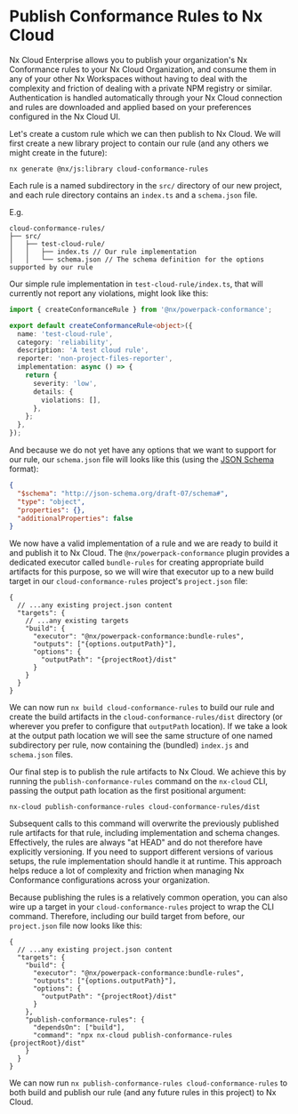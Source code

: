 # Publish Conformance Rules to Nx Cloud

Nx Cloud Enterprise allows you to publish your organization's Nx Conformance rules to your Nx Cloud Organization, and consume them in any of your other Nx Workspaces without having to deal with the complexity and friction of dealing with a private NPM registry or similar. Authentication is handled automatically through your Nx Cloud connection and rules are downloaded and applied based on your preferences configured in the Nx Cloud UI.

Let's create a custom rule which we can then publish to Nx Cloud. We will first create a new library project to contain our rule (and any others we might create in the future):

```shell
nx generate @nx/js:library cloud-conformance-rules
```

Each rule is a named subdirectory in the `src/` directory of our new project, and each rule directory contains an `index.ts` and a `schema.json` file.

E.g.

```
cloud-conformance-rules/
├── src/
│   ├── test-cloud-rule/
│   │   ├── index.ts // Our rule implementation
│   │   └── schema.json // The schema definition for the options supported by our rule
```

Our simple rule implementation in `test-cloud-rule/index.ts`, that will currently not report any violations, might look like this:

```ts
import { createConformanceRule } from '@nx/powerpack-conformance';

export default createConformanceRule<object>({
  name: 'test-cloud-rule',
  category: 'reliability',
  description: 'A test cloud rule',
  reporter: 'non-project-files-reporter',
  implementation: async () => {
    return {
      severity: 'low',
      details: {
        violations: [],
      },
    };
  },
});
```

And because we do not yet have any options that we want to support for our rule, our `schema.json` file will looks like this (using the [JSON Schema](https://json-schema.org/) format):

```json
{
  "$schema": "http://json-schema.org/draft-07/schema#",
  "type": "object",
  "properties": {},
  "additionalProperties": false
}
```

We now have a valid implementation of a rule and we are ready to build it and publish it to Nx Cloud. The `@nx/powerpack-conformance` plugin provides a dedicated executor called `bundle-rules` for creating appropriate build artifacts for this purpose, so we will wire that executor up to a new build target in our `cloud-conformance-rules` project's `project.json` file:

```jsonc {% fileName="cloud-conformance-rules/project.json" %}
{
  // ...any existing project.json content
  "targets": {
    // ...any existing targets
    "build": {
      "executor": "@nx/powerpack-conformance:bundle-rules",
      "outputs": ["{options.outputPath}"],
      "options": {
        "outputPath": "{projectRoot}/dist"
      }
    }
  }
}
```

We can now run `nx build cloud-conformance-rules` to build our rule and create the build artifacts in the `cloud-conformance-rules/dist` directory (or wherever you prefer to configure that `outputPath` location). If we take a look at the output path location we will see the same structure of one named subdirectory per rule, now containing the (bundled) `index.js` and `schema.json` files.

Our final step is to publish the rule artifacts to Nx Cloud. We achieve this by running the `publish-conformance-rules` command on the `nx-cloud` CLI, passing the output path location as the first positional argument:

```shell
nx-cloud publish-conformance-rules cloud-conformance-rules/dist
```

Subsequent calls to this command will overwrite the previously published rule artifacts for that rule, including implementation and schema changes. Effectively, the rules are always "at HEAD" and do not therefore have explicitly versioning. If you need to support different versions of various setups, the rule implementation should handle it at runtime. This approach helps reduce a lot of complexity and friction when managing Nx Conformance configurations across your organization.

Because publishing the rules is a relatively common operation, you can also wire up a target in your `cloud-conformance-rules` project to wrap the CLI command. Therefore, including our build target from before, our `project.json` file now looks like this:

```jsonc {% fileName="cloud-conformance-rules/project.json" %}
{
  // ...any existing project.json content
  "targets": {
    "build": {
      "executor": "@nx/powerpack-conformance:bundle-rules",
      "outputs": ["{options.outputPath}"],
      "options": {
        "outputPath": "{projectRoot}/dist"
      }
    },
    "publish-conformance-rules": {
      "dependsOn": ["build"],
      "command": "npx nx-cloud publish-conformance-rules {projectRoot}/dist"
    }
  }
}
```

We can now run `nx publish-conformance-rules cloud-conformance-rules` to both build and publish our rule (and any future rules in this project) to Nx Cloud.

